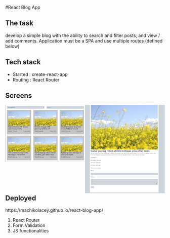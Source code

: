 #React Blog App
<style>
.leftfloat{
    width:50%;float:left;
}
</style>

<h2>The task</h2>
<p>develop a simple blog with the ability to search and filter posts, and view / add comments. Application must be a SPA and use multiple routes (defined below)</p>

<h2>Tech stack</h2>
<ul>
<li>Started : create-react-app</li>
<li>Routing : React Router</li>
</ul>

<h2>Screens</h2>
<div class="leftfloat">
<img src="react-blog-app-home.png" />
</div>
<div class="leftfloat">
<img src="react-blog-app-viewpost.png" />
</div>

<h2>Deployed</h2>
https://machikolacey.github.io/react-blog-app/


<ol>
<li>React Router</li>
<li>Form Validation</li>
<li>JS functionalities</li>
</ul>

